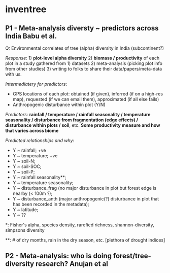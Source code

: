 # inventree
## P1 - Meta-analysis diversty ~ predictors across India Babu et al.

Q: Environmental correlates of tree (alpha) diversity in India (subcontinent?)

*Response*: 1) **plot-level alpha diversity** 2) **biomass / productivity** of each plot in a study gathered from 1) datasets 2) meta-analysis (picking plot info from other studies) 3) writing to folks to share their data/papers/meta-data with us.

*Intermediatery for predictors*:
  - GPS locations of each plot: obtained (if given), inferred (if on a high-res map), requested (if we can email them), approximated (if all else fails)
  - Anthropogenic disturbance within plot (Y/N)

*Predictors*: **rainfall / temperature / rainfall seasonality / temperature seasonality / disturbance from fragmentation (edge effects) / disturbance within plots / soil**, etc.
**Some productivity measure and how that varies across biome**


*Predicted relationships and why*:
  - Y ~ rainfall; +ve
  - Y ~ temperature; +ve
  - Y ~ soil-N;
  - Y ~ soil-SOC;
  - Y ~ soil-P;
  - Y ~ rainfall seasonality**;
  - Y ~ temperature seasonality;
  - Y ~ disturbance_frag (no major disturbance in plot but forest edge is nearby (< 100m ?);
  - Y ~ disturbance_anth (major anthropogenic(?) disturbance in plot that has been recorded in the metadata);
  - Y ~ latitude;
  - Y ~ ??

\*: Fisher's alpha, species density, rarefied richness, shannon-diversity, simpsons diversity

\*\*: # of dry months, rain in the dry season, etc. [plethora of drought indices]

## P2 - Meta-analysis: who is doing forest/tree-diversity research? Anujan et al


